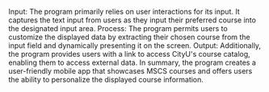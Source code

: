 Input:
The program primarily relies on user interactions for its input. It captures the text input from users as they input their preferred course into the designated input area.
Process:
The program permits users to customize the displayed data by extracting their chosen course from the input field and dynamically presenting it on the screen.
Output:
Additionally, the program provides users with a link to access CityU's course catalog, enabling them to access external data. In summary, the program creates a user-friendly mobile app that showcases MSCS courses and offers users the ability to personalize the displayed course information.